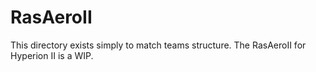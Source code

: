 # RasAeroII

This directory exists simply to match teams structure. The RasAeroII for Hyperion II is a WIP.